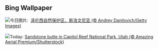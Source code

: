 ## Bing Wallpaper
![](https://www.bing.com/th?id=OHR.ZelenciSprings_ZH-CN8022746409_UHD.jpg&w=1000)今日图片: &nbsp;[泽伦西自然保护区，斯洛文尼亚 (© Andrey Danilovich/Getty Images)](https://www.bing.com/th?id=OHR.ZelenciSprings_ZH-CN8022746409_UHD.jpg)
<br><br/>
![](https://www.bing.com/th?id=OHR.CapitolButte_EN-US2124222699_UHD.jpg&w=1000)Today: [Sandstone butte in Capitol Reef National Park, Utah (© Amazing Aerial Premium/Shutterstock)](https://www.bing.com/th?id=OHR.CapitolButte_EN-US2124222699_UHD.jpg)
<br><br/>
